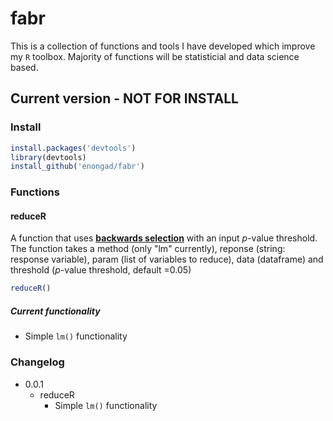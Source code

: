 # fabr

This is a collection of functions and tools I have developed which improve my `R` toolbox. Majority of functions will be statisticial and data science based.

## Current version - NOT FOR INSTALL

### Install
``` R
install.packages('devtools')
library(devtools)
install_github('enongad/fabr')
```

### Functions

#### reduceR
  A function that uses [**backwards selection**](https://en.wikipedia.org/wiki/Stepwise_regression) with an input *p*-value threshold. The function takes a method (only "lm" currently), reponse (string: response variable), param (list of variables to reduce), data (dataframe) and threshold (*p*-value threshold, default =0.05)
  
  ``` R
 reduceR() 
  ```
  
##### Current functionality 
* Simple `lm()` functionality
  
  
### Changelog
* 0.0.1  
  * reduceR 
    * Simple `lm()` functionality


